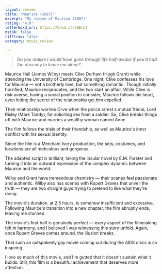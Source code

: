 ```yaml
---
layout: review
title: "Maurice (1987)"
excerpt: "My review of Maurice (1987)"
rating: "4.0"
letterboxd_url: https://boxd.it/5SErLf
mst3k: false
rifftrax: false
category: movie_review

---
```


<blockquote><i>Do you realize I would have gone through life half-awake if you'd had the decency to leave me alone?</i></blockquote>

Maurice Hall (James Wilby) meets Clive Durham (Hugh Grant) while attending the University of Cambridge. One night, Clive confesses his love for Maurice — not a brotherly love, but something romantic. Though initially horrified, Maurice reciprocates, and the two start an affair. While Clive is risk-averse, having a social position to consider, Maurice follows his heart, even letting the secret of the relationship get him expelled.

Their relationship worries Clive when the police arrest a mutual friend, Lord Risley (Mark Tandy), for soliciting sex from a soldier. So, Clive breaks things off with Maurice and marries a wealthy woman named Anne.

The film follows the trials of their friendship, as well as Maurice's inner conflict with his sexual identity.

Since the film is a Merchant Ivory production, the sets, costumes, and locations are all meticulous and gorgeous.

The adapted script is brilliant, taking the insular novel by E.M. Forster and turning it into an outward expression of the complex dynamic between Maurice and the world.

Wilby and Grant have tremendous chemistry — their scenes feel passionate and authentic. Wilby also has scenes with Rupert Graves that unveil the truth — they are two straight guys trying to pretend to like what they're doing.

The movie's duration, at 2.5 hours, is somehow insufficient and excessive. Following Maurice's transition into a new chapter, the film abruptly ends, leaving me stunned.

The movie's first half is genuinely perfect — every aspect of the filmmaking felt in harmony, and I believed I was witnessing this story unfold. Again, once Rupert Graves comes around, the illusion breaks.

That such an outspokenly gay movie coming out during the AIDS crisis is so inspiring.

I love so much of this movie, and I'm gutted that it doesn't sustain what it builds. Still, this film is a beautiful achievement that deserves more attention.